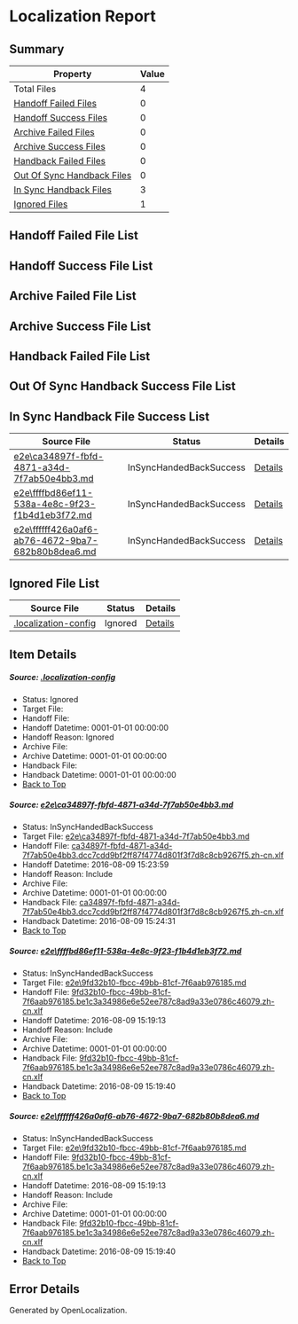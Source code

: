 # <a name='report-top'></a> Localization Report

## Summary
 Property | Value 
 -------- | ----- 
 Total Files | 4
[ Handoff Failed Files ](#handoff-failed-list)| 0
[ Handoff Success Files ](#handoff-success-list)| 0
[ Archive Failed Files ](#archive-failed-list)| 0
[ Archive Success Files ](#archive-success-list)| 0
[ Handback Failed Files ](#handback-failed-list)| 0
[ Out Of Sync Handback Files ](#outofsync-handback-success-list)| 0
[ In Sync Handback Files ](#insync-handback-success-list)| 3
[ Ignored Files ](#ignored-list)| 1

## <a name='handoff-failed-list'></a> Handoff Failed File List

## <a name='handoff-success-list'></a> Handoff Success File List

## <a name='archive-failed-list'></a> Archive Failed File List

## <a name='archive-success-list'></a> Archive Success File List

## <a name='handback-failed-list'></a> Handback Failed File List

## <a name='outofsync-handback-success-list'></a> Out Of Sync Handback Success File List

## <a name='insync-handback-success-list'></a> In Sync Handback File Success List
 Source File | Status | Details 
 ----------- | ------ | ------- 
 [e2e\ca34897f-fbfd-4871-a34d-7f7ab50e4bb3.md](https://github.com/OpenLocalizationTestOrg/oltest/blob/59a649e202acc003b096c157e958b8b0004692da/e2e/ca34897f-fbfd-4871-a34d-7f7ab50e4bb3.md) | InSyncHandedBackSuccess | [Details](#0f0eb165a4bb33530db909398cf919aef6d5c6701)
 [e2e\ffffbd86ef11-538a-4e8c-9f23-f1b4d1eb3f72.md](https://github.com/OpenLocalizationTestOrg/oltest/blob/406a9a3e1097f1395dbfb0f5b1506db2884a269d/e2e/ffffbd86ef11-538a-4e8c-9f23-f1b4d1eb3f72.md) | InSyncHandedBackSuccess | [Details](#4de21c33fba4db7c8d65261be7ad4f88b8a5b8112)
 [e2e\ffffff426a0af6-ab76-4672-9ba7-682b80b8dea6.md](https://github.com/OpenLocalizationTestOrg/oltest/blob/59a649e202acc003b096c157e958b8b0004692da/e2e/ffffff426a0af6-ab76-4672-9ba7-682b80b8dea6.md) | InSyncHandedBackSuccess | [Details](#4de21c33fba4db7c8d65261be7ad4f88b8a5b8113)

## <a name='ignored-list'></a> Ignored File List
 Source File | Status | Details 
 ----------- | ------ | ------- 
 [.localization-config](https://github.com/OpenLocalizationTestOrg/oltest/blob/59a649e202acc003b096c157e958b8b0004692da/.localization-config) | Ignored | [Details](#3d4f252ac210baf56311d7e97dcc2db10974dbd20)

## Item Details
##### <a name='3d4f252ac210baf56311d7e97dcc2db10974dbd20'></a> Source: [.localization-config](https://github.com/OpenLocalizationTestOrg/oltest/blob/59a649e202acc003b096c157e958b8b0004692da/.localization-config)
* Status: Ignored
* Target File: 
* Handoff File: 
* Handoff Datetime: 0001-01-01 00:00:00
* Handoff Reason: Ignored
* Archive File: 
* Archive Datetime: 0001-01-01 00:00:00
* Handback File: 
* Handback Datetime: 0001-01-01 00:00:00
* [Back to Top](#report-top)

##### <a name='0f0eb165a4bb33530db909398cf919aef6d5c6701'></a> Source: [e2e\ca34897f-fbfd-4871-a34d-7f7ab50e4bb3.md](https://github.com/OpenLocalizationTestOrg/oltest/blob/59a649e202acc003b096c157e958b8b0004692da/e2e/ca34897f-fbfd-4871-a34d-7f7ab50e4bb3.md)
* Status: InSyncHandedBackSuccess
* Target File: [e2e\ca34897f-fbfd-4871-a34d-7f7ab50e4bb3.md](https://github.com/OpenLocalizationTestOrg/ol-test-zhcn/blob/1569c81256426f09f2247f0a5f2b64c6d7251dd9/e2e/ca34897f-fbfd-4871-a34d-7f7ab50e4bb3.md)
* Handoff File: [ca34897f-fbfd-4871-a34d-7f7ab50e4bb3.dcc7cdd9bf2ff87f4774d801f3f7d8c8cb9267f5.zh-cn.xlf](https://github.com/OpenLocalizationTestOrg/olhandoff-e2e/blob/7ea6fdcb8f5613fe8a9dfb14da92908a83884d40/ol-handoff/OpenLocalizationTestOrg/ol-test-zhcn/ci/ht/ca34897f-fbfd-4871-a34d-7f7ab50e4bb3.dcc7cdd9bf2ff87f4774d801f3f7d8c8cb9267f5.zh-cn.xlf)
* Handoff Datetime: 2016-08-09 15:23:59
* Handoff Reason: Include
* Archive File: 
* Archive Datetime: 0001-01-01 00:00:00
* Handback File: [ca34897f-fbfd-4871-a34d-7f7ab50e4bb3.dcc7cdd9bf2ff87f4774d801f3f7d8c8cb9267f5.zh-cn.xlf](https://github.com/OpenLocalizationTestOrg/olhandback-e2e/blob/c459840ec8f26a0be352db5b22a9d6ab1ee6672b/ol-handback/OpenLocalizationTestOrg/ol-test-zhcn/ci/ht/ca34897f-fbfd-4871-a34d-7f7ab50e4bb3.dcc7cdd9bf2ff87f4774d801f3f7d8c8cb9267f5.zh-cn.xlf)
* Handback Datetime: 2016-08-09 15:24:31
* [Back to Top](#report-top)

##### <a name='4de21c33fba4db7c8d65261be7ad4f88b8a5b8112'></a> Source: [e2e\ffffbd86ef11-538a-4e8c-9f23-f1b4d1eb3f72.md](https://github.com/OpenLocalizationTestOrg/oltest/blob/406a9a3e1097f1395dbfb0f5b1506db2884a269d/e2e/ffffbd86ef11-538a-4e8c-9f23-f1b4d1eb3f72.md)
* Status: InSyncHandedBackSuccess
* Target File: [e2e\9fd32b10-fbcc-49bb-81cf-7f6aab976185.md](https://github.com/OpenLocalizationTestOrg/ol-test-zhcn/blob/78cc4ad8ae85326c2ee1781e837858097e73268c/e2e/9fd32b10-fbcc-49bb-81cf-7f6aab976185.md)
* Handoff File: [9fd32b10-fbcc-49bb-81cf-7f6aab976185.be1c3a34986e6e52ee787c8ad9a33e0786c46079.zh-cn.xlf](https://github.com/OpenLocalizationTestOrg/olhandoff-e2e/blob/1264ab3d43fc3004c5caa65d35fca7bb283a3d4d/ol-handoff/OpenLocalizationTestOrg/ol-test-zhcn/ci/ht/9fd32b10-fbcc-49bb-81cf-7f6aab976185.be1c3a34986e6e52ee787c8ad9a33e0786c46079.zh-cn.xlf)
* Handoff Datetime: 2016-08-09 15:19:13
* Handoff Reason: Include
* Archive File: 
* Archive Datetime: 0001-01-01 00:00:00
* Handback File: [9fd32b10-fbcc-49bb-81cf-7f6aab976185.be1c3a34986e6e52ee787c8ad9a33e0786c46079.zh-cn.xlf](https://github.com/OpenLocalizationTestOrg/olhandback-e2e/blob/80d2ef718590ac7914b1a86f9bd18a79f11ecd5f/ol-handback/OpenLocalizationTestOrg/ol-test-zhcn/ci/ht/9fd32b10-fbcc-49bb-81cf-7f6aab976185.be1c3a34986e6e52ee787c8ad9a33e0786c46079.zh-cn.xlf)
* Handback Datetime: 2016-08-09 15:19:40
* [Back to Top](#report-top)

##### <a name='4de21c33fba4db7c8d65261be7ad4f88b8a5b8113'></a> Source: [e2e\ffffff426a0af6-ab76-4672-9ba7-682b80b8dea6.md](https://github.com/OpenLocalizationTestOrg/oltest/blob/59a649e202acc003b096c157e958b8b0004692da/e2e/ffffff426a0af6-ab76-4672-9ba7-682b80b8dea6.md)
* Status: InSyncHandedBackSuccess
* Target File: [e2e\9fd32b10-fbcc-49bb-81cf-7f6aab976185.md](https://github.com/OpenLocalizationTestOrg/ol-test-zhcn/blob/78cc4ad8ae85326c2ee1781e837858097e73268c/e2e/9fd32b10-fbcc-49bb-81cf-7f6aab976185.md)
* Handoff File: [9fd32b10-fbcc-49bb-81cf-7f6aab976185.be1c3a34986e6e52ee787c8ad9a33e0786c46079.zh-cn.xlf](https://github.com/OpenLocalizationTestOrg/olhandoff-e2e/blob/1264ab3d43fc3004c5caa65d35fca7bb283a3d4d/ol-handoff/OpenLocalizationTestOrg/ol-test-zhcn/ci/ht/9fd32b10-fbcc-49bb-81cf-7f6aab976185.be1c3a34986e6e52ee787c8ad9a33e0786c46079.zh-cn.xlf)
* Handoff Datetime: 2016-08-09 15:19:13
* Handoff Reason: Include
* Archive File: 
* Archive Datetime: 0001-01-01 00:00:00
* Handback File: [9fd32b10-fbcc-49bb-81cf-7f6aab976185.be1c3a34986e6e52ee787c8ad9a33e0786c46079.zh-cn.xlf](https://github.com/OpenLocalizationTestOrg/olhandback-e2e/blob/80d2ef718590ac7914b1a86f9bd18a79f11ecd5f/ol-handback/OpenLocalizationTestOrg/ol-test-zhcn/ci/ht/9fd32b10-fbcc-49bb-81cf-7f6aab976185.be1c3a34986e6e52ee787c8ad9a33e0786c46079.zh-cn.xlf)
* Handback Datetime: 2016-08-09 15:19:40
* [Back to Top](#report-top)


## Error Details

Generated by OpenLocalization.

